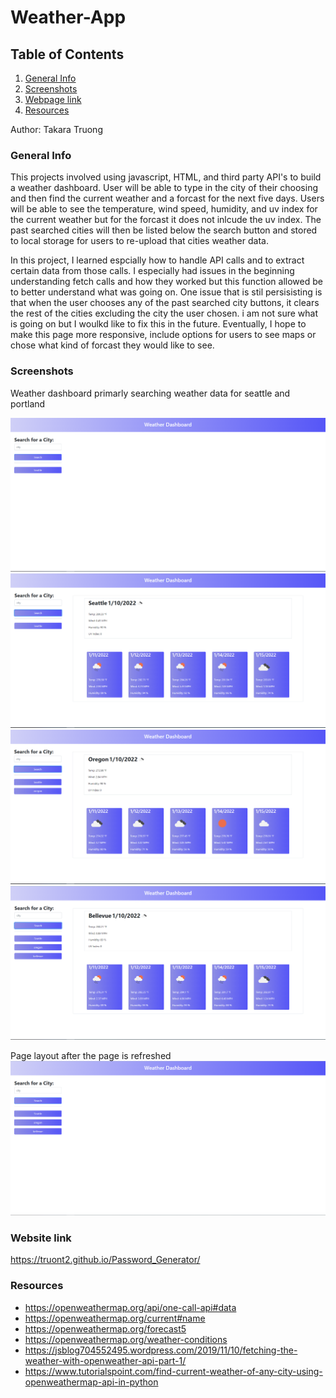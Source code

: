 # Weather-App
## Table of Contents
1. [General Info](#general-info)
2. [Screenshots](#screenshots)
3. [Webpage link](#Webpage-link)
4. [Resources](#resources)

Author: Takara Truong
### General Info
This projects involved using javascript, HTML, and third party API's to build a weather dashboard. User will be able to type in the city of their choosing and then find the current weather and a forcast for the next five days. Users will be able to see the temperature, wind speed, humidity, and uv index for the current weather but for the forcast it does not inlcude the uv index. The past searched cities will then be listed below the search button and stored to local storage for users to re-upload that cities weather data. 

In this project, I learned espcially how to handle API calls and to extract certain data from those calls. I especially had issues in the beginning understanding fetch calls and how they worked but this function allowed be to better understand what was going on. One issue that is stil persisisting is that when the user chooses any of the past searched city buttons, it clears the rest of the cities excluding the city the user chosen. i am not sure what is going on but I woulkd like to fix this in the future. Eventually, I hope to make this page more responsive, include options for users to see maps or chose what kind of forcast they would like to see. 


### Screenshots
Weather dashboard primarly searching weather data for seattle and portland

![website screenshot](./images/CAPTURE.PNG)
![website screenshot](./images/CAPTURE1.PNG)
![website screenshot](./images/CAPTURE2.PNG)
![website screenshot](./images/CAPTURE3.PNG)

Page layout after the page is refreshed
![website screenshot](./images/CAPTURE4.PNG)

### Website link
https://truont2.github.io/Password_Generator/

### Resources
* https://openweathermap.org/api/one-call-api#data
* https://openweathermap.org/current#name
* https://openweathermap.org/forecast5
* https://openweathermap.org/weather-conditions
* https://jsblog704552495.wordpress.com/2019/11/10/fetching-the-weather-with-openweather-api-part-1/
* https://www.tutorialspoint.com/find-current-weather-of-any-city-using-openweathermap-api-in-python

